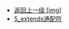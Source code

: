 - [返回上一级 [img]](后端/JavaNote/2_Java(书栈)/7_泛型/img/)
- [5_extends通配符](后端/JavaNote/2_Java(书栈)/7_泛型/img/5_extends通配符/)
